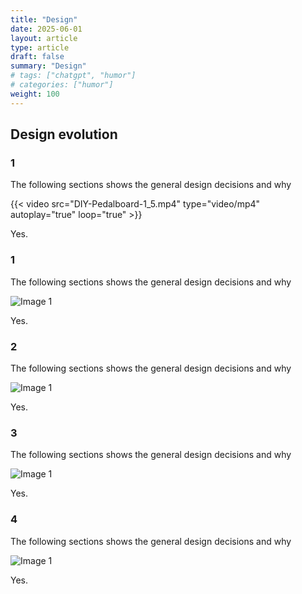 ```yaml
---
title: "Design"
date: 2025-06-01
layout: article
type: article
draft: false
summary: "Design"
# tags: ["chatgpt", "humor"]
# categories: ["humor"]
weight: 100
---
```

## Design evolution

### 1

The following sections shows the general design decisions and why

{{< video src="DIY-Pedalboard-1_5.mp4" type="video/mp4" autoplay="true" loop="true" >}}

Yes.

### 1

The following sections shows the general design decisions and why

![Image 1](Folie2.jpeg)

Yes.

### 2

The following sections shows the general design decisions and why

![Image 1](Folie3.jpeg)

Yes.

### 3

The following sections shows the general design decisions and why

![Image 1](Folie4.jpeg)

Yes.

### 4

The following sections shows the general design decisions and why

![Image 1](Folie5.jpeg)

Yes.
